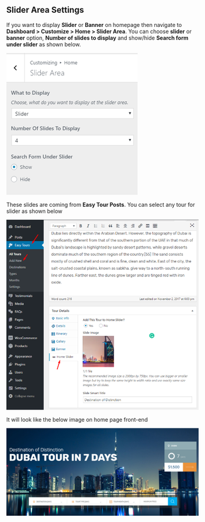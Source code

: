## **Slider Area Settings**

If you want to display **Slider** or **Banner** on homepage then navigate to **Dashboard > Customize > Home > Slider Area**. You can choose **slider** or **banner** option, **Number of slides to display** and show/hide **Search form under slider** as shown below.

![img](../../img/homepage-slider-choose.png)

These slides are coming from **Easy Tour Posts**. You can select any tour for slider as shown below

![img](../../img/homepage-slider-tour.png)

It will look like the below image on home page front-end

![img](../../img/homepage-slider-tour-front.png)